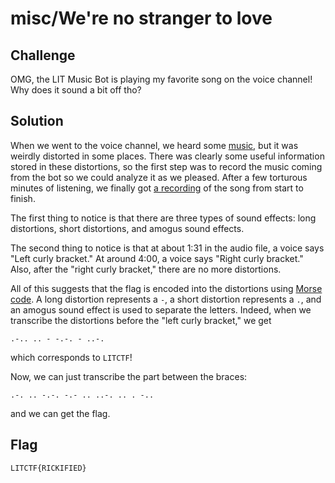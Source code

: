 # misc/We're no stranger to love

## Challenge

OMG, the LIT Music Bot is playing my favorite song on the voice channel! Why does it sound a bit off tho?

## Solution

When we went to the voice channel, we heard some [music](https://www.youtube.com/watch?v=dQw4w9WgXcQ), but it was weirdly distorted in some places. There was clearly some useful information stored in these distortions, so the first step was to record the music coming from the bot so we could analyze it as we pleased. After a few torturous minutes of listening, we finally got [a recording](https://drive.google.com/file/d/1Mjm8Jru8NPBu60XjYO72EvyygRQ7h6lz/view?usp=sharing) of the song from start to finish.

The first thing to notice is that there are three types of sound effects: long distortions, short distortions, and amogus sound effects.

The second thing to notice is that at about 1:31 in the audio file, a voice says "Left curly bracket." At around 4:00, a voice says "Right curly bracket." Also, after the "right curly bracket," there are no more distortions.

All of this suggests that the flag is encoded into the distortions using [Morse code](https://en.wikipedia.org/wiki/Morse_code). A long distortion represents a `-`, a short distortion represents a `.`, and an amogus sound effect is used to separate the letters. Indeed, when we transcribe the distortions before the "left curly bracket," we get

```
.-.. .. - -.-. - ..-.
```

which corresponds to `LITCTF`!

Now, we can just transcribe the part between the braces:

```
.-. .. -.-. -.- .. ..-. .. . -..
```

and we can get the flag.

## Flag

`LITCTF{RICKIFIED}`
